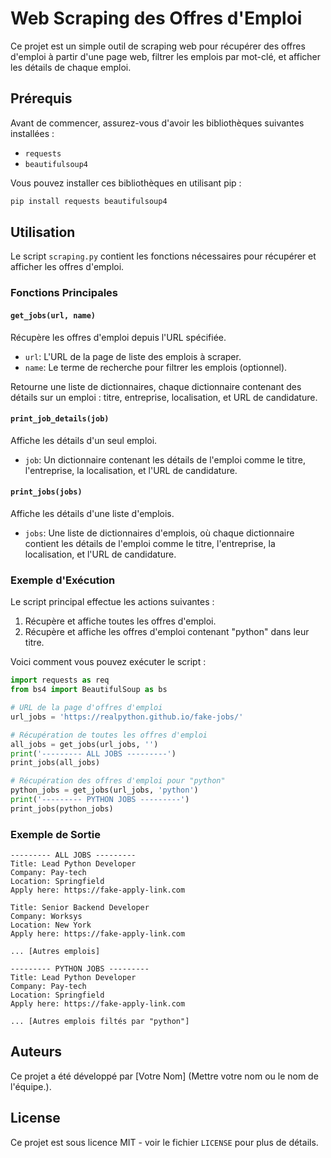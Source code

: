 # Web Scraping des Offres d'Emploi

Ce projet est un simple outil de scraping web pour récupérer des offres d'emploi à partir d'une page web, filtrer les emplois par mot-clé, et afficher les détails de chaque emploi.

## Prérequis

Avant de commencer, assurez-vous d'avoir les bibliothèques suivantes installées :

- `requests`
- `beautifulsoup4`

Vous pouvez installer ces bibliothèques en utilisant pip :

```bash
pip install requests beautifulsoup4
```

## Utilisation

Le script `scraping.py` contient les fonctions nécessaires pour récupérer et afficher les offres d'emploi.

### Fonctions Principales

#### `get_jobs(url, name)`

Récupère les offres d'emploi depuis l'URL spécifiée.

- `url`: L'URL de la page de liste des emplois à scraper.
- `name`: Le terme de recherche pour filtrer les emplois (optionnel).

Retourne une liste de dictionnaires, chaque dictionnaire contenant des détails sur un emploi : titre, entreprise, localisation, et URL de candidature.

#### `print_job_details(job)`

Affiche les détails d'un seul emploi.

- `job`: Un dictionnaire contenant les détails de l'emploi comme le titre, l'entreprise, la localisation, et l'URL de candidature.

#### `print_jobs(jobs)`

Affiche les détails d'une liste d'emplois.

- `jobs`: Une liste de dictionnaires d'emplois, où chaque dictionnaire contient les détails de l'emploi comme le titre, l'entreprise, la localisation, et l'URL de candidature.

### Exemple d'Exécution

Le script principal effectue les actions suivantes :

1. Récupère et affiche toutes les offres d'emploi.
2. Récupère et affiche les offres d'emploi contenant "python" dans leur titre.

Voici comment vous pouvez exécuter le script :

```python
import requests as req
from bs4 import BeautifulSoup as bs

# URL de la page d'offres d'emploi
url_jobs = 'https://realpython.github.io/fake-jobs/'

# Récupération de toutes les offres d'emploi
all_jobs = get_jobs(url_jobs, '')
print('--------- ALL JOBS ---------')
print_jobs(all_jobs)

# Récupération des offres d'emploi pour "python"
python_jobs = get_jobs(url_jobs, 'python')
print('--------- PYTHON JOBS ---------')
print_jobs(python_jobs)
```

### Exemple de Sortie

```plaintext
--------- ALL JOBS ---------
Title: Lead Python Developer
Company: Pay-tech
Location: Springfield
Apply here: https://fake-apply-link.com

Title: Senior Backend Developer
Company: Worksys
Location: New York
Apply here: https://fake-apply-link.com

... [Autres emplois]

--------- PYTHON JOBS ---------
Title: Lead Python Developer
Company: Pay-tech
Location: Springfield
Apply here: https://fake-apply-link.com

... [Autres emplois filtés par "python"]
```

## Auteurs

Ce projet a été développé par [Votre Nom] (Mettre votre nom ou le nom de l'équipe.).

## License

Ce projet est sous licence MIT - voir le fichier `LICENSE` pour plus de détails.